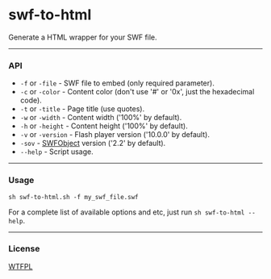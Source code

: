 [license]: https://github.com/rafaelrinaldi/swf-to-html/raw/master/license.txt
[swfobject]: http://code.google.com/p/swfobject

# swf-to-html
Generate a HTML wrapper for your SWF file.

---
### API
- `-f` or `-file` - SWF file to embed (only required parameter).
- `-c` or `-color` - Content color (don't use '#' or '0x', just the hexadecimal code).
- `-t` or `-title` - Page title (use quotes).
- `-w` or `-width` - Content width ('100%' by default).
- `-h` or `-height` - Content height ('100%' by default).
- `-v` or `-version` - Flash player version ('10.0.0' by default).
- `-sov` - [SWFObject][swfobject] version ('2.2' by default).
- `--help` - Script usage.

---
### Usage

	sh swf-to-html.sh -f my_swf_file.swf

For a complete list of available options and etc, just run `sh swf-to-html --help`.

---
### License
[WTFPL][license]